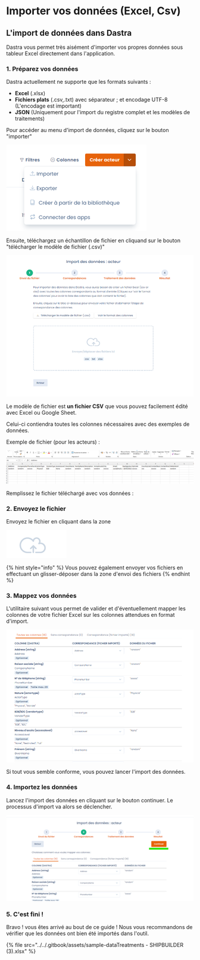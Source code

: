 # Importer vos données (Excel, Csv)

## L'import de données dans Dastra

Dastra vous permet très aisément d'importer vos propres données sous tableur Excel directement dans l'application.



### 1. Préparez vos données

Dastra actuellement ne supporte que les formats suivants :

* **Excel** (.xlsx)
* **Fichiers plats** (.csv,.txt) avec séparateur ; et encodage UTF-8 (L'encodage est important)
* **JSON** (Uniquement pour l'import du registre complet et les modèles de traitements)

Pour accéder au menu d'import de données, cliquez sur le bouton "importer"

![](<../../.gitbook/assets/image (255) (1).png>)

Ensuite, téléchargez un échantillon de fichier en cliquand sur le bouton "télécharger le modèle de fichier (.csv)"

![](<../../.gitbook/assets/image (247).png>)

Le modèle de fichier est **un fichier CSV** que vous pouvez facilement édité avec Excel ou Google Sheet.

Celui-ci contiendra toutes les colonnes nécessaires avec des exemples de données.

Exemple de fichier (pour les acteurs) :&#x20;

![](<../../.gitbook/assets/image (251) (1).png>)

Remplissez le fichier téléchargé avec vos données :

### 2. Envoyez le fichier

Envoyez le fichier en cliquant dans la zone

![](<../../.gitbook/assets/image (256) (1) (1).png>)

{% hint style="info" %}
Vous pouvez également envoyer vos fichiers en effectuant un glisser-déposer dans la zone d'envoi des fichiers
{% endhint %}

### 3. Mappez vos données

L'utilitaire suivant vous permet de valider et d'éventuellement mapper les colonnes de votre fichier Excel sur les colonnes attendues en format d'import.

![](<../../.gitbook/assets/image (248) (1).png>)

Si tout vous semble conforme, vous pouvez lancer l'import des données.

### 4. Importez les données

Lancez l'import des données en cliquant sur le bouton continuer. Le processus d'import va alors se déclencher.

![](<../../.gitbook/assets/image (252) (1) (1).png>)



### 5. C'est fini !

Bravo ! vous êtes arrivé au bout de ce guide ! Nous vous recommandons de vérifier que les données ont bien été importés dans l'outil.



{% file src="../../.gitbook/assets/sample-dataTreatments - SHIPBUILDER (3).xlsx" %}



